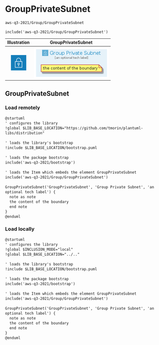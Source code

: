 # GroupPrivateSubnet


```text
aws-q3-2021/Group/GroupPrivateSubnet
```

```text
include('aws-q3-2021/Group/GroupPrivateSubnet')
```



| Illustration | GroupPrivateSubnet |
| :---: | :---: |
| ![illustration for Illustration](../../aws-q3-2021/Resource/GroupIcons/VpcSubnetPrivate.png) | ![illustration for GroupPrivateSubnet](../../aws-q3-2021/Group/GroupPrivateSubnet.Local.png) |




## GroupPrivateSubnet

### Load remotely
```plantuml
@startuml
' configures the library
!global $LIB_BASE_LOCATION="https://github.com/tmorin/plantuml-libs/distribution"

' loads the library's bootstrap
!include $LIB_BASE_LOCATION/bootstrap.puml

' loads the package bootstrap
include('aws-q3-2021/bootstrap')

' loads the Item which embeds the element GroupPrivateSubnet
include('aws-q3-2021/Group/GroupPrivateSubnet')

GroupPrivateSubnet('GroupPrivateSubnet', 'Group Private Subnet', 'an optional tech label') {
  note as note
  the content of the boundary
  end note
}
@enduml
```

### Load locally
```plantuml
@startuml
' configures the library
!global $INCLUSION_MODE="local"
!global $LIB_BASE_LOCATION="../.."

' loads the library's bootstrap
!include $LIB_BASE_LOCATION/bootstrap.puml

' loads the package bootstrap
include('aws-q3-2021/bootstrap')

' loads the Item which embeds the element GroupPrivateSubnet
include('aws-q3-2021/Group/GroupPrivateSubnet')

GroupPrivateSubnet('GroupPrivateSubnet', 'Group Private Subnet', 'an optional tech label') {
  note as note
  the content of the boundary
  end note
}
@enduml
```

